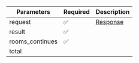 | Parameters 	    | Required 	                | Description                                                             	    |
|-----------------|----------	                |-------------------------------------------------------------------------	    |
| request  	      | :white_check_mark:    | [Response](Response.md)                                                 	    |
| result          |  :white_check_mark:    |                                                                              |
| rooms_continues |  :white_check_mark:    |                                                                              |
| total           |                           |                                                                              |